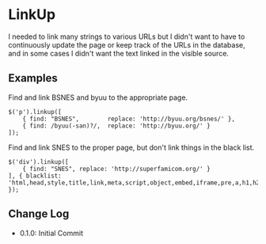 # LinkUp
I needed to link many strings to various URLs but I didn't want to have to continuously update the page or keep track of the URLs in the database, and in some cases I didn't want the text linked in the visible source.

## Examples
Find and link BSNES and byuu to the appropriate page.

```
$('p').linkup([
	{ find: "BSNES",		replace: 'http://byuu.org/bsnes/' },
	{ find: /byuu(-san)?/,	replace: 'http://byuu.org/' }
]);
```

Find and link SNES to the proper page, but don't link things in the black list.

```
$('div').linkup([
	{ find: "SNES",	replace: 'http://superfamicom.org/' }
], { blacklist: 'html,head,style,title,link,meta,script,object,embed,iframe,pre,a,h1,h2,h3' });
```

## Change Log

*    0.1.0: Initial Commit
